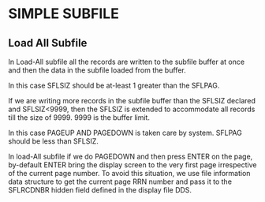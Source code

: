 # SIMPLE SUBFILE

## Load All Subfile

In Load-All subfile all the records are written to the subfile buffer at once and then the data in the subfile loaded from the buffer.
   
In this case SFLSIZ should be at-least 1 greater than the SFLPAG.
   
If we are writing more records in the subfile buffer than the SFLSIZ declared and SFLSIZ<9999, then the SFLSIZ is extended to accommodate all records till the size of 9999. 9999 is the buffer limit.
   
In this case PAGEUP AND PAGEDOWN is taken care by system. SFLPAG should be less than SFLSIZ.
   
In load-All subfile if we do PAGEDOWN and then press ENTER on the page, by-default ENTER bring the display screen to the very first page irrespective of the current page number. To avoid this situation, we use file information data structure to get the current page RRN number and pass it to the SFLRCDNBR hidden field defined in the display file DDS.
